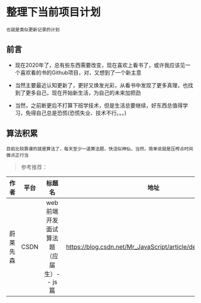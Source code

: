 # 整理下当前项目计划

	也就是类似更新记录的计划

## 前言

* 现在2020年了，总有些东西需要改变，现在喜欢上看书了，或许我应该见一个喜欢看的书的Github项目，对，又想到了一个新主意
	
* 当然主要最近认知更新了，更好又焕发光彩，从看书中发现了更多真理，也找到了更多自己，现在开始新生活，为自己的未来加把劲

* 当然，之前断更后不打算下班学技术，但是生活总要继续，好东西总值得学习，免得自己总是恐慌(恐慌失业、技术不行。。。)

## 算法积累

	目前比较靠谱的就是算法了，每天至少一道算法题，快活似神仙，当然，简单说就是压榨点时间做点正行当

> 参考推荐：

|作者|平台|标题名|地址|
|:---:|:---:|:---:|:---:|
|蔚莱先森|CSDN|web前端开发面试算法题（应届生）-- js篇|https://blog.csdn.net/Mr_JavaScript/article/details/79769572|
